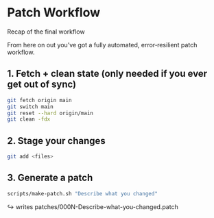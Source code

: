 # Patch Workflow
Recap of the final workflow

From here on out you’ve got a fully automated, error‑resilient patch workflow.

## 1. Fetch + clean state (only needed if you ever get out of sync)

```bash
git fetch origin main
git switch main
git reset --hard origin/main
git clean -fdx
```

## 2. Stage your changes

```bash
git add <files>
```

## 3. Generate a patch

```bash
scripts/make-patch.sh "Describe what you changed"
```
↪ writes patches/000N-Describe-what-you-changed.patch

